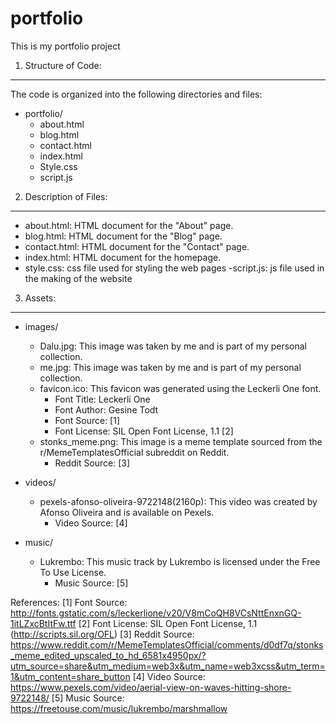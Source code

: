 # portfolio
This is my portfolio project


1. Structure of Code:
---------------------

The code is organized into the following directories and files:

- portfolio/
    - about.html
    - blog.html
    - contact.html
    - index.html
    - Style.css
    - script.js


2. Description of Files:
------------------------

- about.html: HTML document for the "About" page.
- blog.html: HTML document for the "Blog" page.
- contact.html: HTML document for the "Contact" page.
- index.html: HTML document for the homepage.
- style.css: css file used for styling the web pages
-script.js: js file used in the making of the website


3. Assets:
--------------
- images/
  - Dalu.jpg: This image was taken by me and is part of my personal collection.
  - me.jpg: This image was taken by me and is part of my personal collection.
  - favicon.ico: This favicon was generated using the Leckerli One font.
    - Font Title: Leckerli One
    - Font Author: Gesine Todt
    - Font Source: [1]
    - Font License: SIL Open Font License, 1.1 [2]
  - stonks_meme.png: This image is a meme template sourced from the r/MemeTemplatesOfficial subreddit on Reddit.
    - Reddit Source: [3]

- videos/
  - pexels-afonso-oliveira-9722148(2160p): This video was created by Afonso Oliveira and is available on Pexels.
    - Video Source: [4]

- music/
  - Lukrembo: This music track by Lukrembo is licensed under the Free To Use License.
    - Music Source: [5]

References:
[1] Font Source: http://fonts.gstatic.com/s/leckerlione/v20/V8mCoQH8VCsNttEnxnGQ-1itLZxcBtItFw.ttf
[2] Font License: SIL Open Font License, 1.1 (http://scripts.sil.org/OFL)
[3] Reddit Source: https://www.reddit.com/r/MemeTemplatesOfficial/comments/d0df7q/stonks_meme_edited_upscaled_to_hd_6581x4950px/?utm_source=share&utm_medium=web3x&utm_name=web3xcss&utm_term=1&utm_content=share_button
[4] Video Source: https://www.pexels.com/video/aerial-view-on-waves-hitting-shore-9722148/
[5] Music Source: https://freetouse.com/music/lukrembo/marshmallow

